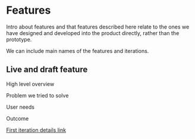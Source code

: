 # Features

Intro about features and that features described here relate to the ones we have designed and developed into the product directly, rather than the prototype.

We can include main names of the features and iterations.

## Live and draft feature

High level overview

Problem we tried to solve

User needs

Outcome

[First iteration details link](/design/features/live-draft/version-1.md)
